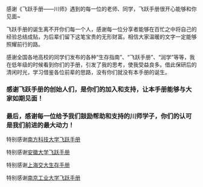 <!-- ## 致谢 -->

感谢《飞跃手册——川师》遇到的每一位的老师、同学，飞跃手册很开心能够和你见面~ 

飞跃手册的诞生离不开你们每一个人，感谢每一位分享者能够在百忙之中将自己的经验总结成贴，为后辈们留下这笔宝贵的无形财富。相信大家温暖的文字一定能够照耀前行的路。

感谢全国各地高校的同学们发布的各种“生存指南”、“飞跃手册”、“润学”等等，我在低年级的时候看到你们的手册，引发了我的思考，使我受益良多。借此保研后的清闲时光，学习借鉴各位前辈的思路，没有你们就没有本手册的诞生。

### 感谢飞跃手册的创始人们，是你们的加入和支持，让本手册能够与大家如期见面！

### 最后，感谢每一位给予我们鼓励帮助和支持的川师学子，你们的认可是我们前进的最大动力！

特别感谢[南方科技大学飞跃手册](https://sustech-application.com/#/)

特别感谢[安徽大学飞跃手册](https://www.ahu.wiki/#/)

特别感谢[上海交大生存手册](https://survivesjtu.gitbook.io/survivesjtumanual/xu/xu)

特别感谢[南京工业大学飞跃手册](https://github.com/yaoshun123/FLY_NJTech)
